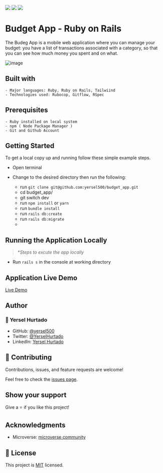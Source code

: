 ![](https://img.shields.io/badge/Microverse-blueviolet) ![](https://img.shields.io/badge/MENGSTU-FENTAW-success) ![](https://img.shields.io/badge/YERSEL-HURTADO-success)

# Budget App - Ruby on Rails

The Budeg App is a mobile web application where you can manage your budget: you have a list of transactions associated with a category, so that you can see how much money you spent and on what.

![image](https://raw.githubusercontent.com/microverseinc/curriculum-rails/main/capstone/images/erd_diagram.png?token=GHSAT0AAAAAABQDCG3L26Q5NPNKNB47BRCWYV4XX4A)


## Built with

    - Major languages: Ruby, Ruby on Rails, Tailwiind
    - Technologies used: Rubocop, Gitflow, RSpec

## Prerequisites
    - Ruby installed on local system
    - npm ( Node Package Manager )
    - Git and Github Account  

## Getting Started

To get a local copy up and running follow these simple example steps.

  - Open terminal
  - Change to the desired directory then run the following:

    - run `git clone git@github.com:yersel500/budget_app.git`
    - cd budget_app/ 
    - git switch dev
    - run `npm install` or `yarn`
    - run `bundle install`
    - run `rails db:create`
    - run `rails db:migrate`
    - 
## Running the Application Locally
>**Steps to excute the app locally*
  - Run `rails s` in the console at working directory

## Application Live Demo
  [Live Demo](https://shrouded-brushlands-11034.herokuapp.com/)

## Author

### 👤 Yersel Hurtado
- GitHub: [@yersel500](https://github.com/yersel500/) 
- Twitter: [@YerselHurtado](https://twitter.com/YerselHurtado)
- LinkedIn: [Yersel Hurtado](https://www.linkedin.com/in/yersel-hurtado/) 

## 🤝 Contributing

 Contributions, issues, and feature requests are welcome!

 Feel free to check the [issues page](https://github.com/yersel500/budget_app/issues).

 ## Show your support

 Give a ⭐️ if you like this project!

 ## Acknowledgments

 - Microverse: [microverse community](https://github.com/microverseinc)


## 📝 License

This project is [MIT](./MIT.md) licensed.